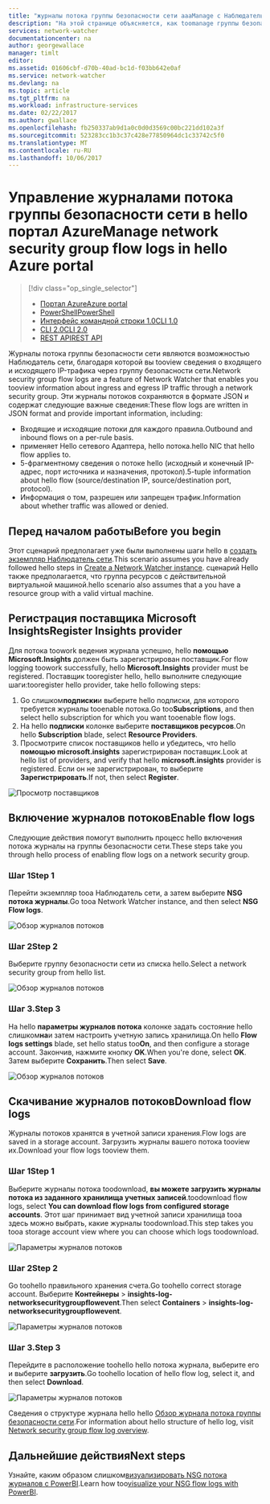 ```yaml
---
title: "журналы потока группы безопасности сети aaaManage с Наблюдатель сети Azure | Документы Microsoft"
description: "На этой странице объясняется, как toomanage группы безопасности сети поток входит в Наблюдатель сети Azure"
services: network-watcher
documentationcenter: na
author: georgewallace
manager: timlt
editor: 
ms.assetid: 01606cbf-d70b-40ad-bc1d-f03bb642e0af
ms.service: network-watcher
ms.devlang: na
ms.topic: article
ms.tgt_pltfrm: na
ms.workload: infrastructure-services
ms.date: 02/22/2017
ms.author: gwallace
ms.openlocfilehash: fb250337ab9d1a0c0d0d3569c00bc221dd102a3f
ms.sourcegitcommit: 523283cc1b3c37c428e77850964dc1c33742c5f0
ms.translationtype: MT
ms.contentlocale: ru-RU
ms.lasthandoff: 10/06/2017
---
```

# <a name="manage-network-security-group-flow-logs-in-hello-azure-portal"></a><span data-ttu-id="2202b-103">Управление журналами потока группы безопасности сети в hello портал Azure</span><span class="sxs-lookup"><span data-stu-id="2202b-103">Manage network security group flow logs in hello Azure portal</span></span>

> [!div class="op_single_selector"]
> - [<span data-ttu-id="2202b-104">Портал Azure</span><span class="sxs-lookup"><span data-stu-id="2202b-104">Azure portal</span></span>](network-watcher-nsg-flow-logging-portal.md)
> - [<span data-ttu-id="2202b-105">PowerShell</span><span class="sxs-lookup"><span data-stu-id="2202b-105">PowerShell</span></span>](network-watcher-nsg-flow-logging-powershell.md)
> - [<span data-ttu-id="2202b-106">Интерфейс командной строки 1.0</span><span class="sxs-lookup"><span data-stu-id="2202b-106">CLI 1.0</span></span>](network-watcher-nsg-flow-logging-cli-nodejs.md)
> - [<span data-ttu-id="2202b-107">CLI 2.0</span><span class="sxs-lookup"><span data-stu-id="2202b-107">CLI 2.0</span></span>](network-watcher-nsg-flow-logging-cli.md)
> - [<span data-ttu-id="2202b-108">REST API</span><span class="sxs-lookup"><span data-stu-id="2202b-108">REST API</span></span>](network-watcher-nsg-flow-logging-rest.md)

<span data-ttu-id="2202b-109">Журналы потока группы безопасности сети являются возможностью Наблюдатель сети, благодаря которой вы tooview сведения о входящего и исходящего IP-трафика через группу безопасности сети.</span><span class="sxs-lookup"><span data-stu-id="2202b-109">Network security group flow logs are a feature of Network Watcher that enables you tooview information about ingress and egress IP traffic through a network security group.</span></span> <span data-ttu-id="2202b-110">Эти журналы потоков сохраняются в формате JSON и содержат следующие важные сведения:</span><span class="sxs-lookup"><span data-stu-id="2202b-110">These flow logs are written in JSON format and provide important information, including:</span></span> 

- <span data-ttu-id="2202b-111">Входящие и исходящие потоки для каждого правила.</span><span class="sxs-lookup"><span data-stu-id="2202b-111">Outbound and inbound flows on a per-rule basis.</span></span>
- <span data-ttu-id="2202b-112">применяет Hello сетевого Адаптера, hello потока.</span><span class="sxs-lookup"><span data-stu-id="2202b-112">hello NIC that hello flow applies to.</span></span>
- <span data-ttu-id="2202b-113">5-фрагментному сведения о потоке hello (исходный и конечный IP-адрес, порт источника и назначения, протокол).</span><span class="sxs-lookup"><span data-stu-id="2202b-113">5-tuple information about hello flow (source/destination IP, source/destination port, protocol).</span></span>
- <span data-ttu-id="2202b-114">Информация о том, разрешен или запрещен трафик.</span><span class="sxs-lookup"><span data-stu-id="2202b-114">Information about whether traffic was allowed or denied.</span></span>

## <a name="before-you-begin"></a><span data-ttu-id="2202b-115">Перед началом работы</span><span class="sxs-lookup"><span data-stu-id="2202b-115">Before you begin</span></span>

<span data-ttu-id="2202b-116">Этот сценарий предполагает уже были выполнены шаги hello в [создать экземпляр Наблюдатель сети](network-watcher-create.md).</span><span class="sxs-lookup"><span data-stu-id="2202b-116">This scenario assumes you have already followed hello steps in [Create a Network Watcher instance](network-watcher-create.md).</span></span> <span data-ttu-id="2202b-117">сценарий Hello также предполагается, что группа ресурсов с действительной виртуальной машиной.</span><span class="sxs-lookup"><span data-stu-id="2202b-117">hello scenario also assumes that a you have a resource group with a valid virtual machine.</span></span>

## <a name="register-insights-provider"></a><span data-ttu-id="2202b-118">Регистрация поставщика Microsoft Insights</span><span class="sxs-lookup"><span data-stu-id="2202b-118">Register Insights provider</span></span>

<span data-ttu-id="2202b-119">Для потока toowork ведения журнала успешно, hello **помощью Microsoft.Insights** должен быть зарегистрирован поставщик.</span><span class="sxs-lookup"><span data-stu-id="2202b-119">For flow logging toowork successfully, hello **Microsoft.Insights** provider must be registered.</span></span> <span data-ttu-id="2202b-120">Поставщик tooregister hello, hello выполните следующие шаги:</span><span class="sxs-lookup"><span data-stu-id="2202b-120">tooregister hello provider, take hello following steps:</span></span> 

1. <span data-ttu-id="2202b-121">Go слишком**подписки**и выберите hello подписки, для которого требуется журналы tooenable потока.</span><span class="sxs-lookup"><span data-stu-id="2202b-121">Go too**Subscriptions**, and then select hello subscription for which you want tooenable flow logs.</span></span> 
2. <span data-ttu-id="2202b-122">На hello **подписки** колонке выберите **поставщиков ресурсов**.</span><span class="sxs-lookup"><span data-stu-id="2202b-122">On hello **Subscription** blade, select **Resource Providers**.</span></span> 
3. <span data-ttu-id="2202b-123">Просмотрите список поставщиков hello и убедитесь, что hello **помощью microsoft.insights** зарегистрирован поставщик.</span><span class="sxs-lookup"><span data-stu-id="2202b-123">Look at hello list of providers, and verify that hello **microsoft.insights** provider is registered.</span></span> <span data-ttu-id="2202b-124">Если он не зарегистрирован, то выберите **Зарегистрировать**.</span><span class="sxs-lookup"><span data-stu-id="2202b-124">If not, then select **Register**.</span></span>

![Просмотр поставщиков][providers]

## <a name="enable-flow-logs"></a><span data-ttu-id="2202b-126">Включение журналов потоков</span><span class="sxs-lookup"><span data-stu-id="2202b-126">Enable flow logs</span></span>

<span data-ttu-id="2202b-127">Следующие действия помогут выполнить процесс hello включения потока журналы на группы безопасности сети.</span><span class="sxs-lookup"><span data-stu-id="2202b-127">These steps take you through hello process of enabling flow logs on a network security group.</span></span>

### <a name="step-1"></a><span data-ttu-id="2202b-128">Шаг 1</span><span class="sxs-lookup"><span data-stu-id="2202b-128">Step 1</span></span>

<span data-ttu-id="2202b-129">Перейти экземпляр tooa Наблюдатель сети, а затем выберите **NSG потока журналы**.</span><span class="sxs-lookup"><span data-stu-id="2202b-129">Go tooa Network Watcher instance, and then select **NSG Flow logs**.</span></span>

![Обзор журналов потоков][1]

### <a name="step-2"></a><span data-ttu-id="2202b-131">Шаг 2</span><span class="sxs-lookup"><span data-stu-id="2202b-131">Step 2</span></span>

<span data-ttu-id="2202b-132">Выберите группу безопасности сети из списка hello.</span><span class="sxs-lookup"><span data-stu-id="2202b-132">Select a network security group from hello list.</span></span>

![Обзор журналов потоков][2]

### <a name="step-3"></a><span data-ttu-id="2202b-134">Шаг 3.</span><span class="sxs-lookup"><span data-stu-id="2202b-134">Step 3</span></span> 

<span data-ttu-id="2202b-135">На hello **параметры журналов потока** колонке задать состояние hello слишком**на**и затем настроить учетную запись хранилища.</span><span class="sxs-lookup"><span data-stu-id="2202b-135">On hello **Flow logs settings** blade, set hello status too**On**, and then configure a storage account.</span></span>  <span data-ttu-id="2202b-136">Закончив, нажмите кнопку **OK**.</span><span class="sxs-lookup"><span data-stu-id="2202b-136">When you're done, select **OK**.</span></span> <span data-ttu-id="2202b-137">Затем выберите **Сохранить**.</span><span class="sxs-lookup"><span data-stu-id="2202b-137">Then select **Save**.</span></span>

![Обзор журналов потоков][3]

## <a name="download-flow-logs"></a><span data-ttu-id="2202b-139">Скачивание журналов потоков</span><span class="sxs-lookup"><span data-stu-id="2202b-139">Download flow logs</span></span>

<span data-ttu-id="2202b-140">Журналы потоков хранятся в учетной записи хранения.</span><span class="sxs-lookup"><span data-stu-id="2202b-140">Flow logs are saved in a storage account.</span></span> <span data-ttu-id="2202b-141">Загрузить журналы вашего потока tooview их.</span><span class="sxs-lookup"><span data-stu-id="2202b-141">Download your flow logs tooview them.</span></span>

### <a name="step-1"></a><span data-ttu-id="2202b-142">Шаг 1</span><span class="sxs-lookup"><span data-stu-id="2202b-142">Step 1</span></span>

<span data-ttu-id="2202b-143">Выберите журналы потока toodownload, **вы можете загрузить журналы потока из заданного хранилища учетных записей**.</span><span class="sxs-lookup"><span data-stu-id="2202b-143">toodownload flow logs, select **You can download flow logs from configured storage accounts**.</span></span> <span data-ttu-id="2202b-144">Этот шаг принимает вид учетной записи хранилища tooa здесь можно выбрать, какие журналы toodownload.</span><span class="sxs-lookup"><span data-stu-id="2202b-144">This step takes you tooa storage account view where you can choose which logs toodownload.</span></span>

![Параметры журналов потоков][4]

### <a name="step-2"></a><span data-ttu-id="2202b-146">Шаг 2</span><span class="sxs-lookup"><span data-stu-id="2202b-146">Step 2</span></span>

<span data-ttu-id="2202b-147">Go toohello правильного хранения счета.</span><span class="sxs-lookup"><span data-stu-id="2202b-147">Go toohello correct storage account.</span></span> <span data-ttu-id="2202b-148">Выберите **Контейнеры** > **insights-log-networksecuritygroupflowevent**.</span><span class="sxs-lookup"><span data-stu-id="2202b-148">Then select **Containers** > **insights-log-networksecuritygroupflowevent**.</span></span>

![Параметры журналов потоков][5]

### <a name="step-3"></a><span data-ttu-id="2202b-150">Шаг 3.</span><span class="sxs-lookup"><span data-stu-id="2202b-150">Step 3</span></span>

<span data-ttu-id="2202b-151">Перейдите в расположение toohello hello потока журнала, выберите его и выберите **загрузить**.</span><span class="sxs-lookup"><span data-stu-id="2202b-151">Go toohello location of hello flow log, select it, and then select **Download**.</span></span>

![Параметры журналов потоков][6]

<span data-ttu-id="2202b-153">Сведения о структуре журнала hello hello [Обзор журнала потока группы безопасности сети](network-watcher-nsg-flow-logging-overview.md).</span><span class="sxs-lookup"><span data-stu-id="2202b-153">For information about hello structure of hello log, visit [Network security group flow log overview](network-watcher-nsg-flow-logging-overview.md).</span></span>

## <a name="next-steps"></a><span data-ttu-id="2202b-154">Дальнейшие действия</span><span class="sxs-lookup"><span data-stu-id="2202b-154">Next steps</span></span>

<span data-ttu-id="2202b-155">Узнайте, каким образом слишком[визуализировать NSG потока журналов с PowerBI](network-watcher-visualize-nsg-flow-logs-power-bi.md).</span><span class="sxs-lookup"><span data-stu-id="2202b-155">Learn how too[visualize your NSG flow logs with PowerBI](network-watcher-visualize-nsg-flow-logs-power-bi.md).</span></span>

<!-- Image references -->
[1]: ./media/network-watcher-nsg-flow-logging-portal/figure1.png
[2]: ./media/network-watcher-nsg-flow-logging-portal/figure2.png
[3]: ./media/network-watcher-nsg-flow-logging-portal/figure3.png
[4]: ./media/network-watcher-nsg-flow-logging-portal/figure4.png
[5]: ./media/network-watcher-nsg-flow-logging-portal/figure5.png
[6]: ./media/network-watcher-nsg-flow-logging-portal/figure6.png
[providers]: ./media/network-watcher-nsg-flow-logging-portal/providers.png
